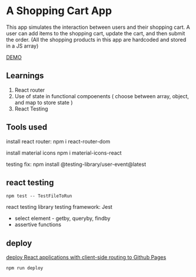 # A Shopping Cart App

This app simulates the interaction between users and their shopping cart. A user can add items to the shopping cart, update the cart, and then submit the order. 
(All the shopping products in this app are hardcoded and stored in a JS array)

[DEMO](https://zhna123.github.io/shopping-cart/)

## Learnings
1. React router
2. Use of state in functional compoenents ( choose between array, object, and map to store state )
3. React Testing

## Tools used
install react router:
npm i react-router-dom

install material icons
npm i material-icons-react

testing fix:
npm install @testing-library/user-event@latest

## react testing
`npm test -- TestFileToRun`

react testing library
testing framework: Jest

* select element - getby, queryby, findby
* assertive functions

## deploy
[deploy React applications with client-side routing to Github Pages](https://create-react-app.dev/docs/deployment/#github-pages)

`npm run deploy`

